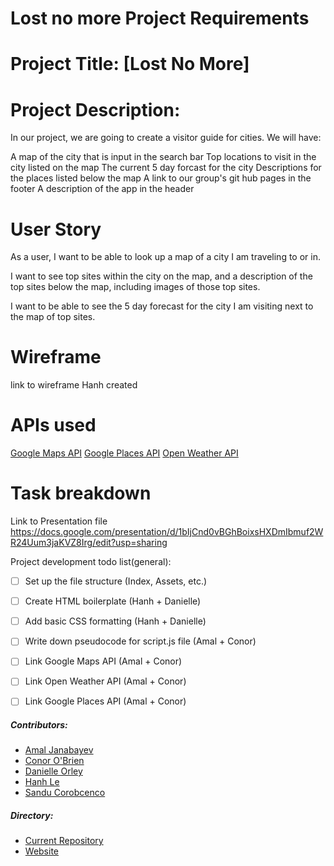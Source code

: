 # Lost no more Project Requirements

# Project Title: [Lost No More] 

# Project Description:
In our project, we are going to create a visitor guide for cities. We will have:

A map of the city that is input in the search bar
Top locations to visit in the city listed on the map
The current 5 day forcast for the city
Descriptions for the places listed below the map
A link to our group's git hub pages in the footer
A description of the app in the header

# User Story
As a user, I want to be able to look up a map of a city I am traveling to or in.

I want to see top sites within the city on the map, and a description of the top sites below the map, including images of those top sites.

I want to be able to see the 5 day forecast for the city I am visiting next to the map of top sites.

# Wireframe

link to wireframe Hanh created

# APIs used
[Google Maps API](https://developers.google.com/maps/documentation/javascript/overview)
[Google Places API](https://cloud.google.com/maps-platform/places/)
[Open Weather API](https://openweathermap.org/api)

# Task breakdown
Link to Presentation file https://docs.google.com/presentation/d/1bIjCnd0vBGhBoixsHXDmIbmuf2WR24Uum3jaKVZ8Irg/edit?usp=sharing


Project development todo list(general):
- [ ] Set up the file structure (Index, Assets, etc.)
- [ ] Create HTML boilerplate (Hanh + Danielle)
- [ ] Add basic CSS formatting (Hanh + Danielle)
- [ ] Write down pseudocode for script.js file (Amal + Conor)
- [ ] Link Google Maps API (Amal + Conor)
- [ ] Link Open Weather API (Amal + Conor)
- [ ] Link Google Places API (Amal + Conor)


##### Contributors:

* [Amal Janabayev](https://github.com/Amal31497)
* [Conor O'Brien](https://github.com/obrienceob)
* [Danielle Orley](https://github.com/dorley1993)
* [Hanh Le](https://github.com/hanhle1989)
* [Sandu Corobcenco](https://github.com/SanduCorobcenco)
##### Directory:

* [Current Repository](https://github.com/obrienceob/LostNoMore)
* [Website](https://obriencob.github.io/LostNoMore/)
